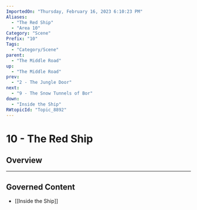 ```yaml
---
ImportedOn: "Thursday, February 16, 2023 6:10:23 PM"
Aliases:
  - "The Red Ship"
  - "Area 10"
Category: "Scene"
Prefix: "10"
Tags:
  - "Category/Scene"
parent:
  - "The Middle Road"
up:
  - "The Middle Road"
prev:
  - "2 - The Jungle Door"
next:
  - "9 - The Snow Tunnels of Bor"
down:
  - "Inside the Ship"
RWtopicId: "Topic_8892"
---
```

# 10 - The Red Ship
## Overview
---
## Governed Content
- [[Inside the Ship]]


